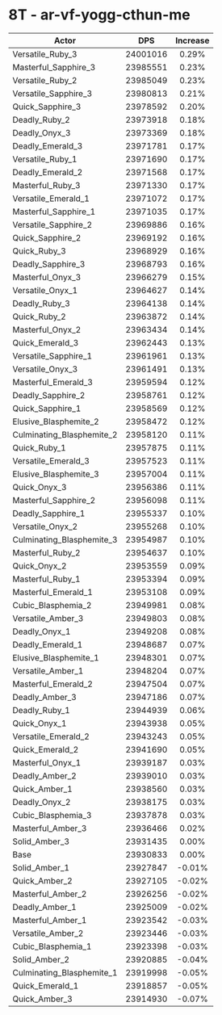 # 8T - ar-vf-yogg-cthun-me
| Actor | DPS | Increase |
|---|:---:|:---:|
|Versatile_Ruby_3|24001016|0.29%|
|Masterful_Sapphire_3|23985551|0.23%|
|Versatile_Ruby_2|23985049|0.23%|
|Versatile_Sapphire_3|23980813|0.21%|
|Quick_Sapphire_3|23978592|0.20%|
|Deadly_Ruby_2|23973918|0.18%|
|Deadly_Onyx_3|23973369|0.18%|
|Deadly_Emerald_3|23971781|0.17%|
|Versatile_Ruby_1|23971690|0.17%|
|Deadly_Emerald_2|23971568|0.17%|
|Masterful_Ruby_3|23971330|0.17%|
|Versatile_Emerald_1|23971072|0.17%|
|Masterful_Sapphire_1|23971035|0.17%|
|Versatile_Sapphire_2|23969886|0.16%|
|Quick_Sapphire_2|23969192|0.16%|
|Quick_Ruby_3|23968929|0.16%|
|Deadly_Sapphire_3|23968793|0.16%|
|Masterful_Onyx_3|23966279|0.15%|
|Versatile_Onyx_1|23964627|0.14%|
|Deadly_Ruby_3|23964138|0.14%|
|Quick_Ruby_2|23963872|0.14%|
|Masterful_Onyx_2|23963434|0.14%|
|Quick_Emerald_3|23962443|0.13%|
|Versatile_Sapphire_1|23961961|0.13%|
|Versatile_Onyx_3|23961491|0.13%|
|Masterful_Emerald_3|23959594|0.12%|
|Deadly_Sapphire_2|23958761|0.12%|
|Quick_Sapphire_1|23958569|0.12%|
|Elusive_Blasphemite_2|23958472|0.12%|
|Culminating_Blasphemite_2|23958120|0.11%|
|Quick_Ruby_1|23957875|0.11%|
|Versatile_Emerald_3|23957523|0.11%|
|Elusive_Blasphemite_3|23957004|0.11%|
|Quick_Onyx_3|23956386|0.11%|
|Masterful_Sapphire_2|23956098|0.11%|
|Deadly_Sapphire_1|23955337|0.10%|
|Versatile_Onyx_2|23955268|0.10%|
|Culminating_Blasphemite_3|23954987|0.10%|
|Masterful_Ruby_2|23954637|0.10%|
|Quick_Onyx_2|23953559|0.09%|
|Masterful_Ruby_1|23953394|0.09%|
|Masterful_Emerald_1|23953108|0.09%|
|Cubic_Blasphemia_2|23949981|0.08%|
|Versatile_Amber_3|23949803|0.08%|
|Deadly_Onyx_1|23949208|0.08%|
|Deadly_Emerald_1|23948687|0.07%|
|Elusive_Blasphemite_1|23948301|0.07%|
|Versatile_Amber_1|23948204|0.07%|
|Masterful_Emerald_2|23947504|0.07%|
|Deadly_Amber_3|23947186|0.07%|
|Deadly_Ruby_1|23944939|0.06%|
|Quick_Onyx_1|23943938|0.05%|
|Versatile_Emerald_2|23943243|0.05%|
|Quick_Emerald_2|23941690|0.05%|
|Masterful_Onyx_1|23939187|0.03%|
|Deadly_Amber_2|23939010|0.03%|
|Quick_Amber_1|23938560|0.03%|
|Deadly_Onyx_2|23938175|0.03%|
|Cubic_Blasphemia_3|23937878|0.03%|
|Masterful_Amber_3|23936466|0.02%|
|Solid_Amber_3|23931435|0.00%|
|Base|23930833|0.00%|
|Solid_Amber_1|23927847|-0.01%|
|Quick_Amber_2|23927105|-0.02%|
|Masterful_Amber_2|23926256|-0.02%|
|Deadly_Amber_1|23925009|-0.02%|
|Masterful_Amber_1|23923542|-0.03%|
|Versatile_Amber_2|23923446|-0.03%|
|Cubic_Blasphemia_1|23923398|-0.03%|
|Solid_Amber_2|23920885|-0.04%|
|Culminating_Blasphemite_1|23919998|-0.05%|
|Quick_Emerald_1|23918857|-0.05%|
|Quick_Amber_3|23914930|-0.07%|
